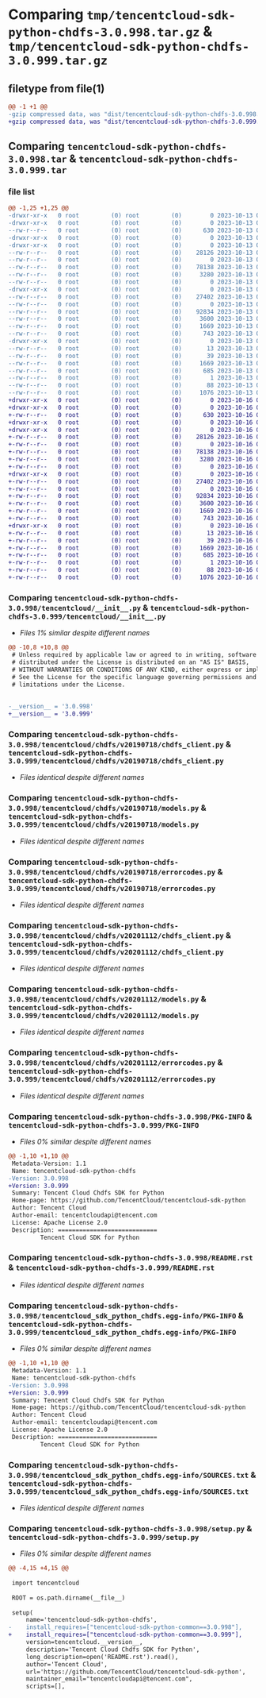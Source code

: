 # Comparing `tmp/tencentcloud-sdk-python-chdfs-3.0.998.tar.gz` & `tmp/tencentcloud-sdk-python-chdfs-3.0.999.tar.gz`

## filetype from file(1)

```diff
@@ -1 +1 @@
-gzip compressed data, was "dist/tencentcloud-sdk-python-chdfs-3.0.998.tar", last modified: Fri Oct 13 00:23:40 2023, max compression
+gzip compressed data, was "dist/tencentcloud-sdk-python-chdfs-3.0.999.tar", last modified: Mon Oct 16 00:22:53 2023, max compression
```

## Comparing `tencentcloud-sdk-python-chdfs-3.0.998.tar` & `tencentcloud-sdk-python-chdfs-3.0.999.tar`

### file list

```diff
@@ -1,25 +1,25 @@
-drwxr-xr-x   0 root         (0) root         (0)        0 2023-10-13 00:23:40.000000 tencentcloud-sdk-python-chdfs-3.0.998/
-drwxr-xr-x   0 root         (0) root         (0)        0 2023-10-13 00:23:40.000000 tencentcloud-sdk-python-chdfs-3.0.998/tencentcloud/
--rw-r--r--   0 root         (0) root         (0)      630 2023-10-13 00:23:40.000000 tencentcloud-sdk-python-chdfs-3.0.998/tencentcloud/__init__.py
-drwxr-xr-x   0 root         (0) root         (0)        0 2023-10-13 00:23:40.000000 tencentcloud-sdk-python-chdfs-3.0.998/tencentcloud/chdfs/
-drwxr-xr-x   0 root         (0) root         (0)        0 2023-10-13 00:23:40.000000 tencentcloud-sdk-python-chdfs-3.0.998/tencentcloud/chdfs/v20190718/
--rw-r--r--   0 root         (0) root         (0)    28126 2023-10-13 00:23:40.000000 tencentcloud-sdk-python-chdfs-3.0.998/tencentcloud/chdfs/v20190718/chdfs_client.py
--rw-r--r--   0 root         (0) root         (0)        0 2023-10-13 00:23:40.000000 tencentcloud-sdk-python-chdfs-3.0.998/tencentcloud/chdfs/v20190718/__init__.py
--rw-r--r--   0 root         (0) root         (0)    78138 2023-10-13 00:23:40.000000 tencentcloud-sdk-python-chdfs-3.0.998/tencentcloud/chdfs/v20190718/models.py
--rw-r--r--   0 root         (0) root         (0)     3280 2023-10-13 00:23:40.000000 tencentcloud-sdk-python-chdfs-3.0.998/tencentcloud/chdfs/v20190718/errorcodes.py
--rw-r--r--   0 root         (0) root         (0)        0 2023-10-13 00:23:40.000000 tencentcloud-sdk-python-chdfs-3.0.998/tencentcloud/chdfs/__init__.py
-drwxr-xr-x   0 root         (0) root         (0)        0 2023-10-13 00:23:40.000000 tencentcloud-sdk-python-chdfs-3.0.998/tencentcloud/chdfs/v20201112/
--rw-r--r--   0 root         (0) root         (0)    27402 2023-10-13 00:23:40.000000 tencentcloud-sdk-python-chdfs-3.0.998/tencentcloud/chdfs/v20201112/chdfs_client.py
--rw-r--r--   0 root         (0) root         (0)        0 2023-10-13 00:23:40.000000 tencentcloud-sdk-python-chdfs-3.0.998/tencentcloud/chdfs/v20201112/__init__.py
--rw-r--r--   0 root         (0) root         (0)    92834 2023-10-13 00:23:40.000000 tencentcloud-sdk-python-chdfs-3.0.998/tencentcloud/chdfs/v20201112/models.py
--rw-r--r--   0 root         (0) root         (0)     3600 2023-10-13 00:23:40.000000 tencentcloud-sdk-python-chdfs-3.0.998/tencentcloud/chdfs/v20201112/errorcodes.py
--rw-r--r--   0 root         (0) root         (0)     1669 2023-10-13 00:23:40.000000 tencentcloud-sdk-python-chdfs-3.0.998/PKG-INFO
--rw-r--r--   0 root         (0) root         (0)      743 2023-10-13 00:23:40.000000 tencentcloud-sdk-python-chdfs-3.0.998/README.rst
-drwxr-xr-x   0 root         (0) root         (0)        0 2023-10-13 00:23:40.000000 tencentcloud-sdk-python-chdfs-3.0.998/tencentcloud_sdk_python_chdfs.egg-info/
--rw-r--r--   0 root         (0) root         (0)       13 2023-10-13 00:23:40.000000 tencentcloud-sdk-python-chdfs-3.0.998/tencentcloud_sdk_python_chdfs.egg-info/top_level.txt
--rw-r--r--   0 root         (0) root         (0)       39 2023-10-13 00:23:40.000000 tencentcloud-sdk-python-chdfs-3.0.998/tencentcloud_sdk_python_chdfs.egg-info/requires.txt
--rw-r--r--   0 root         (0) root         (0)     1669 2023-10-13 00:23:40.000000 tencentcloud-sdk-python-chdfs-3.0.998/tencentcloud_sdk_python_chdfs.egg-info/PKG-INFO
--rw-r--r--   0 root         (0) root         (0)      685 2023-10-13 00:23:40.000000 tencentcloud-sdk-python-chdfs-3.0.998/tencentcloud_sdk_python_chdfs.egg-info/SOURCES.txt
--rw-r--r--   0 root         (0) root         (0)        1 2023-10-13 00:23:40.000000 tencentcloud-sdk-python-chdfs-3.0.998/tencentcloud_sdk_python_chdfs.egg-info/dependency_links.txt
--rw-r--r--   0 root         (0) root         (0)       88 2023-10-13 00:23:40.000000 tencentcloud-sdk-python-chdfs-3.0.998/setup.cfg
--rw-r--r--   0 root         (0) root         (0)     1076 2023-10-13 00:23:40.000000 tencentcloud-sdk-python-chdfs-3.0.998/setup.py
+drwxr-xr-x   0 root         (0) root         (0)        0 2023-10-16 00:22:53.000000 tencentcloud-sdk-python-chdfs-3.0.999/
+drwxr-xr-x   0 root         (0) root         (0)        0 2023-10-16 00:22:53.000000 tencentcloud-sdk-python-chdfs-3.0.999/tencentcloud/
+-rw-r--r--   0 root         (0) root         (0)      630 2023-10-16 00:22:53.000000 tencentcloud-sdk-python-chdfs-3.0.999/tencentcloud/__init__.py
+drwxr-xr-x   0 root         (0) root         (0)        0 2023-10-16 00:22:53.000000 tencentcloud-sdk-python-chdfs-3.0.999/tencentcloud/chdfs/
+drwxr-xr-x   0 root         (0) root         (0)        0 2023-10-16 00:22:53.000000 tencentcloud-sdk-python-chdfs-3.0.999/tencentcloud/chdfs/v20190718/
+-rw-r--r--   0 root         (0) root         (0)    28126 2023-10-16 00:22:53.000000 tencentcloud-sdk-python-chdfs-3.0.999/tencentcloud/chdfs/v20190718/chdfs_client.py
+-rw-r--r--   0 root         (0) root         (0)        0 2023-10-16 00:22:53.000000 tencentcloud-sdk-python-chdfs-3.0.999/tencentcloud/chdfs/v20190718/__init__.py
+-rw-r--r--   0 root         (0) root         (0)    78138 2023-10-16 00:22:53.000000 tencentcloud-sdk-python-chdfs-3.0.999/tencentcloud/chdfs/v20190718/models.py
+-rw-r--r--   0 root         (0) root         (0)     3280 2023-10-16 00:22:53.000000 tencentcloud-sdk-python-chdfs-3.0.999/tencentcloud/chdfs/v20190718/errorcodes.py
+-rw-r--r--   0 root         (0) root         (0)        0 2023-10-16 00:22:53.000000 tencentcloud-sdk-python-chdfs-3.0.999/tencentcloud/chdfs/__init__.py
+drwxr-xr-x   0 root         (0) root         (0)        0 2023-10-16 00:22:53.000000 tencentcloud-sdk-python-chdfs-3.0.999/tencentcloud/chdfs/v20201112/
+-rw-r--r--   0 root         (0) root         (0)    27402 2023-10-16 00:22:53.000000 tencentcloud-sdk-python-chdfs-3.0.999/tencentcloud/chdfs/v20201112/chdfs_client.py
+-rw-r--r--   0 root         (0) root         (0)        0 2023-10-16 00:22:53.000000 tencentcloud-sdk-python-chdfs-3.0.999/tencentcloud/chdfs/v20201112/__init__.py
+-rw-r--r--   0 root         (0) root         (0)    92834 2023-10-16 00:22:53.000000 tencentcloud-sdk-python-chdfs-3.0.999/tencentcloud/chdfs/v20201112/models.py
+-rw-r--r--   0 root         (0) root         (0)     3600 2023-10-16 00:22:53.000000 tencentcloud-sdk-python-chdfs-3.0.999/tencentcloud/chdfs/v20201112/errorcodes.py
+-rw-r--r--   0 root         (0) root         (0)     1669 2023-10-16 00:22:53.000000 tencentcloud-sdk-python-chdfs-3.0.999/PKG-INFO
+-rw-r--r--   0 root         (0) root         (0)      743 2023-10-16 00:22:53.000000 tencentcloud-sdk-python-chdfs-3.0.999/README.rst
+drwxr-xr-x   0 root         (0) root         (0)        0 2023-10-16 00:22:53.000000 tencentcloud-sdk-python-chdfs-3.0.999/tencentcloud_sdk_python_chdfs.egg-info/
+-rw-r--r--   0 root         (0) root         (0)       13 2023-10-16 00:22:53.000000 tencentcloud-sdk-python-chdfs-3.0.999/tencentcloud_sdk_python_chdfs.egg-info/top_level.txt
+-rw-r--r--   0 root         (0) root         (0)       39 2023-10-16 00:22:53.000000 tencentcloud-sdk-python-chdfs-3.0.999/tencentcloud_sdk_python_chdfs.egg-info/requires.txt
+-rw-r--r--   0 root         (0) root         (0)     1669 2023-10-16 00:22:53.000000 tencentcloud-sdk-python-chdfs-3.0.999/tencentcloud_sdk_python_chdfs.egg-info/PKG-INFO
+-rw-r--r--   0 root         (0) root         (0)      685 2023-10-16 00:22:53.000000 tencentcloud-sdk-python-chdfs-3.0.999/tencentcloud_sdk_python_chdfs.egg-info/SOURCES.txt
+-rw-r--r--   0 root         (0) root         (0)        1 2023-10-16 00:22:53.000000 tencentcloud-sdk-python-chdfs-3.0.999/tencentcloud_sdk_python_chdfs.egg-info/dependency_links.txt
+-rw-r--r--   0 root         (0) root         (0)       88 2023-10-16 00:22:53.000000 tencentcloud-sdk-python-chdfs-3.0.999/setup.cfg
+-rw-r--r--   0 root         (0) root         (0)     1076 2023-10-16 00:22:53.000000 tencentcloud-sdk-python-chdfs-3.0.999/setup.py
```

### Comparing `tencentcloud-sdk-python-chdfs-3.0.998/tencentcloud/__init__.py` & `tencentcloud-sdk-python-chdfs-3.0.999/tencentcloud/__init__.py`

 * *Files 1% similar despite different names*

```diff
@@ -10,8 +10,8 @@
 # Unless required by applicable law or agreed to in writing, software
 # distributed under the License is distributed on an "AS IS" BASIS,
 # WITHOUT WARRANTIES OR CONDITIONS OF ANY KIND, either express or implied.
 # See the License for the specific language governing permissions and
 # limitations under the License.
 
 
-__version__ = '3.0.998'
+__version__ = '3.0.999'
```

### Comparing `tencentcloud-sdk-python-chdfs-3.0.998/tencentcloud/chdfs/v20190718/chdfs_client.py` & `tencentcloud-sdk-python-chdfs-3.0.999/tencentcloud/chdfs/v20190718/chdfs_client.py`

 * *Files identical despite different names*

### Comparing `tencentcloud-sdk-python-chdfs-3.0.998/tencentcloud/chdfs/v20190718/models.py` & `tencentcloud-sdk-python-chdfs-3.0.999/tencentcloud/chdfs/v20190718/models.py`

 * *Files identical despite different names*

### Comparing `tencentcloud-sdk-python-chdfs-3.0.998/tencentcloud/chdfs/v20190718/errorcodes.py` & `tencentcloud-sdk-python-chdfs-3.0.999/tencentcloud/chdfs/v20190718/errorcodes.py`

 * *Files identical despite different names*

### Comparing `tencentcloud-sdk-python-chdfs-3.0.998/tencentcloud/chdfs/v20201112/chdfs_client.py` & `tencentcloud-sdk-python-chdfs-3.0.999/tencentcloud/chdfs/v20201112/chdfs_client.py`

 * *Files identical despite different names*

### Comparing `tencentcloud-sdk-python-chdfs-3.0.998/tencentcloud/chdfs/v20201112/models.py` & `tencentcloud-sdk-python-chdfs-3.0.999/tencentcloud/chdfs/v20201112/models.py`

 * *Files identical despite different names*

### Comparing `tencentcloud-sdk-python-chdfs-3.0.998/tencentcloud/chdfs/v20201112/errorcodes.py` & `tencentcloud-sdk-python-chdfs-3.0.999/tencentcloud/chdfs/v20201112/errorcodes.py`

 * *Files identical despite different names*

### Comparing `tencentcloud-sdk-python-chdfs-3.0.998/PKG-INFO` & `tencentcloud-sdk-python-chdfs-3.0.999/PKG-INFO`

 * *Files 0% similar despite different names*

```diff
@@ -1,10 +1,10 @@
 Metadata-Version: 1.1
 Name: tencentcloud-sdk-python-chdfs
-Version: 3.0.998
+Version: 3.0.999
 Summary: Tencent Cloud Chdfs SDK for Python
 Home-page: https://github.com/TencentCloud/tencentcloud-sdk-python
 Author: Tencent Cloud
 Author-email: tencentcloudapi@tencent.com
 License: Apache License 2.0
 Description: ============================
         Tencent Cloud SDK for Python
```

### Comparing `tencentcloud-sdk-python-chdfs-3.0.998/README.rst` & `tencentcloud-sdk-python-chdfs-3.0.999/README.rst`

 * *Files identical despite different names*

### Comparing `tencentcloud-sdk-python-chdfs-3.0.998/tencentcloud_sdk_python_chdfs.egg-info/PKG-INFO` & `tencentcloud-sdk-python-chdfs-3.0.999/tencentcloud_sdk_python_chdfs.egg-info/PKG-INFO`

 * *Files 0% similar despite different names*

```diff
@@ -1,10 +1,10 @@
 Metadata-Version: 1.1
 Name: tencentcloud-sdk-python-chdfs
-Version: 3.0.998
+Version: 3.0.999
 Summary: Tencent Cloud Chdfs SDK for Python
 Home-page: https://github.com/TencentCloud/tencentcloud-sdk-python
 Author: Tencent Cloud
 Author-email: tencentcloudapi@tencent.com
 License: Apache License 2.0
 Description: ============================
         Tencent Cloud SDK for Python
```

### Comparing `tencentcloud-sdk-python-chdfs-3.0.998/tencentcloud_sdk_python_chdfs.egg-info/SOURCES.txt` & `tencentcloud-sdk-python-chdfs-3.0.999/tencentcloud_sdk_python_chdfs.egg-info/SOURCES.txt`

 * *Files identical despite different names*

### Comparing `tencentcloud-sdk-python-chdfs-3.0.998/setup.py` & `tencentcloud-sdk-python-chdfs-3.0.999/setup.py`

 * *Files 0% similar despite different names*

```diff
@@ -4,15 +4,15 @@
 
 import tencentcloud
 
 ROOT = os.path.dirname(__file__)
 
 setup(
     name='tencentcloud-sdk-python-chdfs',
-    install_requires=["tencentcloud-sdk-python-common==3.0.998"],
+    install_requires=["tencentcloud-sdk-python-common==3.0.999"],
     version=tencentcloud.__version__,
     description='Tencent Cloud Chdfs SDK for Python',
     long_description=open('README.rst').read(),
     author='Tencent Cloud',
     url='https://github.com/TencentCloud/tencentcloud-sdk-python',
     maintainer_email="tencentcloudapi@tencent.com",
     scripts=[],
```

